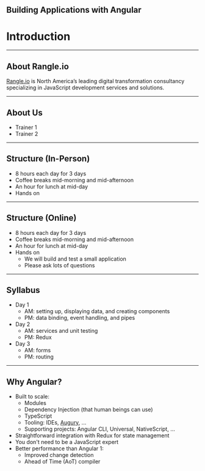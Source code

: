 <!-- .slide: data-background="../images/title-slide.jpg" -->
<!-- .slide: id="introduction" -->
## Building Applications with Angular

# Introduction

---
<!-- .slide: id="introduction-about-rangle" -->
## About Rangle.io

[Rangle.io](http://rangle.io) is North America’s leading digital
transformation consultancy specializing in JavaScript development
services and solutions.

---
<!-- .slide: id="introduction-about-us" -->
## About Us <!-- FIXME: fill in trainer bios -->

*   Trainer 1
*   Trainer 2

---
<!-- .slide: id="introduction-structure-in-person" -->
## Structure (In-Person) <!-- FIXME: delete if online -->

- 8 hours each day for 3 days
- Coffee breaks mid-morning and mid-afternoon
- An hour for lunch at mid-day
- Hands on

---
<!-- .slide: id="introduction-structure-online" -->
## Structure (Online) <!-- FIXME: delete if in person -->

- 8 hours each day for 3 days
- Coffee breaks mid-morning and mid-afternoon
- An hour for lunch at mid-day
- Hands on
  - We will build and test a small application
  - Please ask lots of questions

---
<!-- .slide: id="introduction-syllabus" -->
## Syllabus

*  Day 1
   * AM: setting up, displaying data, and creating components
   * PM: data binding, event handling, and pipes
*  Day 2
   * AM: services and unit testing
   * PM: Redux
*  Day 3
   * AM: forms
   * PM: routing

---
<!-- .slide: id="introduction-why-angular" -->
## Why Angular?

- Built to scale:
  - Modules
  - Dependency Injection (that human beings can use)
  - TypeScript
  - Tooling: IDEs, [Augury](https://augury.angular.io/), ...
  - Supporting projects: Angular CLI, Universal, NativeScript, ...
- Straightforward integration with Redux for state management
- You don't need to be a JavaScript expert
- Better performance than Angular 1:
  - Improved change detection
  - Ahead of Time (AoT) compiler
